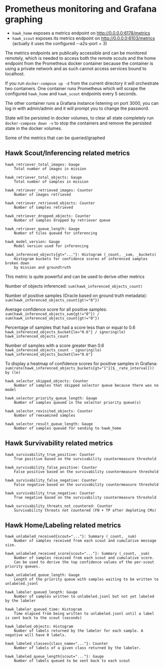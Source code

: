 # Prometheus monitoring and Grafana graphing

- `hawk_home` exposes a metrics endpoint on http://0.0.0.0:6178/metrics
- `hawk_scout` exposes its metrics endpoint on http://0.0.0.0:6103/metrics
  (actually it uses the configured --a2s-port + 3)

The metrics endpoints are publically accessible and can be monitored remotely,
which is needed to access both the remote scouts and the home endpoint from the
Prometheus docker container because the container is using a private network
and as such cannot access services bound to localhost.

If you run `docker-compose up -d` from the current directory it will
orchestrate two containers. One container runs Prometheus which will scrape
the configured `hawk_home` and `hawk_scout` endpoints every 5 seconds.

The other container runs a Grafana instance listening on port 3000, you can log
in with admin/admin and it will prompt you to change the password.

State will be persisted in docker volumes, to clear all state completely run
`docker-compose down -v` to stop the containers and remove the persisted state
in the docker volumes.

Some of the metrics that can be queried/graphed

## Hawk Scout/Inferencing related metrics

```
hawk_retriever_total_images: Gauge
    Total number of images in mission

hawk_retriever_total_objects: Gauge
    Total number of samples in mission

hawk_retriever_retrieved_images: Counter
    Number of images retrieved

hawk_retriever_retrieved_objects: Counter
    Number of samples retrieved

hawk_retriever_dropped_objects: Counter
    Number of samples dropped by retriever queue

hawk_retriever_queue_length: Gauge
    Number of tiles queued for inferencing
```

```
hawk_model_version: Gauge
    Model version used for inferencing
```

```
hawk_inferenced_objects{gt="..."}: Histogram (_count, _sum, _buckets)
    Histogram buckets for confidence scores of inferenced samples broken down
    by mission and groundtruth
```
This metric is quite powerful and can be used to derive other metrics

Number of objects inferenced:
    `sum(hawk_inferenced_objects_count)`

Number of positive samples (Oracle based on ground truth metadata):
    `sum(hawk_inferenced_objects_count{gt!="0"})`

Average confidence score for all positive samples:
    `sum(hawk_inferenced_objects_sum{gt!="0"}) / sum(hawk_inferenced_objects_count{gt!="0"})`

Percentage of samples that had a score less than or equal to 0.6
    `hawk_inferenced_objects_bucket{le="0.6"} / ignoring(le) hawk_inferenced_objects_count`

Number of samples with a score greater than 0.6
    `hawk_inferenced_objects_count - ignoring(le) hawk_inferenced_objects_bucket{le="0.6"}`

To display a heatmap of confidence scores for positive samples in Grafana:
    `sum(rate(hawk_inferenced_objects_buckets{gt="1"}[$__rate_interval])) by (le)`

```
hawk_selector_skipped_objects: Counter
    Number of samples that skipped selector queue because there was no model

hawk_selector_priority_queue_length: Gauge
    Number of samples queued in the selector priority queue(s)

hawk_selector_revisited_objects: Counter
    Number of reexamined samples

hawk_selector_result_queue_length: Gauge
    Number of samples queued for sending to hawk_home
```

## Hawk Survivability related metrics

```
hawk_survivability_true_positive: Counter
    True positive based on the survivability countermeasure threshold

hawk_survivability_false_positive: Counter
    False positive based on the survivability countermeasure threshold

hawk_survivability_false_negative: Counter
    False negative based on the survivability countermeasure threshold

hawk_survivability_true_negative: Counter
    True negative based on the survivability countermeasure threshold

hawk_survivability_threats_not_countered: Counter
    Survivability threats not countered (FN + TP after depleting CMs)
```

## Hawk Home/Labeling related metrics

```
hawk_unlabeled_received{scout="..."}: Summary (_count, _sum)
    Number of samples received from each scout and cumulative message size.

hawk_unlabeled_received_score{scout="..."}: Summary (_count, _sum)
    Number of samples received from each scout and cumulative score.
    Can be used to derive the top confidence values of the per-scout priority queues.

hawk_unlabeled_queue_length: Gauge
    Length of the priority queue with samples waiting to be written to unlabeled.jsonl

hawk_labeler_queued_length: Gauge
    Number of samples written to unlabeled.jsonl but not yet labeled by the labeler

hawk_labeler_queued_time: Histogram
    Time elapsed from being written to unlabeled.jsonl until a label is sent back to the scout (seconds)

hawk_labeled_objects: Histogram
    Number of labels returned by the labeler for each sample. A negative will have 0 labels.

hawk_labeled_classes{class_name="..."}: Counter
    Number of labels of a given class returned by the labeler.

hawk_labeled_queue_length{scout="..."}: Gauge
    Number of labels queued to be sent back to each scout
```
